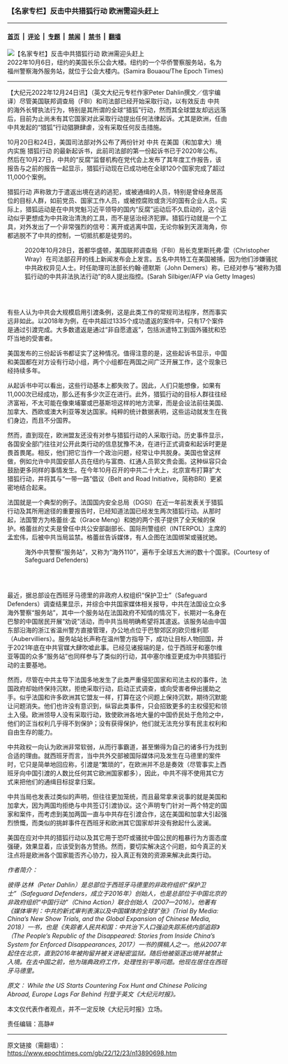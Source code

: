 ### 【名家专栏】反击中共猎狐行动 欧洲需迎头赶上

---

#### [首页](../../../..?n13890698) &nbsp;|&nbsp; [评论](../../../../../epoch-comment?n13890698) &nbsp;|&nbsp; [专题](../../../../../epoch-special?n13890698) &nbsp;|&nbsp; [禁闻](../../../../../epoch-news?n13890698) &nbsp;|&nbsp; [禁书](../../../../../books?n13890698) &nbsp;|&nbsp; [翻墙](https://github.com/gfw-breaker/nogfw/blob/master/README.md?n13890698)


<div><img alt="【名家专栏】反击中共猎狐行动 欧洲需迎头赶上" class="attachment-djy_600_400 size-djy_600_400 wp-post-image" src="https://i.epochtimes.com/assets/uploads/2022/12/id13890701-10062022-DSC03918-700x420-600x400.jpg"/>
<div class="caption">
 2022年10月6日，纽约的美国长乐公会大楼。纽约的一个华侨警察服务站，名为福州警察海外服务站，就位于公会大楼内。(Samira Bouaou/The Epoch Times)
</div></div><hr/><div class="post_content" id="artbody" itemprop="articleBody">
 <!-- article content begin -->
 <p>
  【大纪元2022年12月24日讯】（英文大纪元专栏作家Peter Dahlin撰文／信宇编译）尽管美国联邦调查局（FBI）和司法部已经开始采取行动，以有效反击
  <ok href="https://www.epochtimes.com/gb/tag/%E4%B8%AD%E5%85%B1.html">
   中共
  </ok>
  的海外长臂执法行为，特别是其所谓的全球“猎狐”行动，然而其全球盟友却远远落后，目前为止尚未有其它国家对此采取行动提出任何法律起诉。尤其是欧洲，任由中共发起的“猎狐”行动猖獗肆虐，没有采取任何反击措施。
 </p>
 <p>
  10月20日和24日，美国司法部对外公布了两份针对
  <ok href="https://www.epochtimes.com/gb/tag/%E4%B8%AD%E5%85%B1.html">
   中共
  </ok>
  在美国（和加拿大）境内实施
  <ok href="https://www.epochtimes.com/gb/tag/%E7%8C%8E%E7%8B%90%E8%A1%8C%E5%8A%A8.html">
   猎狐行动
  </ok>
  的最新起诉书，此前司法部的第一份起诉书已于2020年公布。然后在10月27日，中共的“反腐”监督机构在党代会上发布了其年度工作报告，该报告与之前的报告一起显示，猎狐行动现在已成功地在全球120个国家完成了超过11,000个案例。
 </p>
 <p>
  <ok href="https://www.epochtimes.com/gb/tag/%E7%8C%8E%E7%8B%90%E8%A1%8C%E5%8A%A8.html">
   猎狐行动
  </ok>
  声称致力于遣返出境在逃的逃犯，或被通缉的人员，特别是曾经身居高位的目标人群，如前党员、国家工作人员，或被控腐败或贪污的国有企业人员。实际上，猎狐运动是在中共党魁习近平领导的国内“反腐”运动后不久启动的，这个运动似乎更想成为中共政治清洗的工具，而不是惩治经济犯罪。猎狐行动就是一个工具，对外发出了一个非常强烈的信号：离开或逃离中国，无论你躲到天涯海角，你都逃脱不了中共的控制，一切抵抗都是徒劳的。
 </p>
 <figure aria-describedby="caption-attachment-13890703" class="wp-caption aligncenter" id="attachment_13890703" style="width: 594px">
  <ok href="https://i.epochtimes.com/assets/uploads/2022/12/id13890703-gettyimages-1229326504-594x594.jpg" target="_blank">
   <img alt="" class="size-full wp-image-13890703" src="https://i.epochtimes.com/assets/uploads/2022/12/id13890703-gettyimages-1229326504-594x594.jpg"/>
  </ok>
  <br/><figcaption class="wp-caption-text" id="caption-attachment-13890703">
   2020年10月28日，首都华盛顿，美国联邦调查局（FBI）局长克里斯托弗·雷（Christopher Wray）在司法部召开的线上新闻发布会上发言。五名中共特工在美国被捕，因为他们涉嫌骚扰中共政权异见人士。时任助理司法部长约翰·德默斯（John Demers）称，已经对参与“被称为猎狐行动的中共非法执法行动”的8人提出指控。(Sarah Silbiger/AFP via Getty Images)
  </figcaption><br/>
 </figure><br/>
 <p>
  有些人认为中共会大规模启用引渡条例，这是此类工作的常规司法程序，然而事实远非如此。以2018年为例，在中共超过1335个成功遣返的案件中，只有17个案件是通过引渡完成。大多数遣返是通过“非自愿遣返”，包括派遣特工到国外骚扰和恐吓当地的受害者。
 </p>
 <p>
  美国发布的三份起诉书都证实了这种情况。值得注意的是，这些起诉书显示，中国和美国都在对方设有行动小组，两个小组都在两国之间广泛开展工作，这个现象已经持续多年。
 </p>
 <p>
  从起诉书中可以看出，这些行动基本上都失败了。因此，人们只能想像，如果有11,000次已经成功，那么还有多少次正在进行。此外，猎狐行动的目标人群往往经济富裕，不太可能在像柬埔寨或巴基斯坦这样的地方流窜，而是会设法前往美国、加拿大、西欧或澳大利亚等发达国家。纯粹的统计数据表明，这些运动就发生在我们身边，而且不分国界。
 </p>
 <p>
  然而，直到现在，欧洲盟友还没有对参与猎狐行动的人采取行动。历史事件显示，各国安全部门往往对公开此类行动的信息犹豫不决，在进行正式调查和起诉时更是畏首畏尾。相反，他们把它当作一个政治问题，经常让中共脱身。美国也曾这样做，例如允许中共国安部人员在纽约与富商、红通人员郭文贵会面。这种纵容只会鼓励更多同样的事情发生。在今年10月召开的中共二十大上，北京宣布打算扩大猎狐行动，并将其与“一带一路”倡议（Belt and Road Initiative，简称BRI）更紧密地结合起来。
 </p>
 <p>
  法国就是一个典型的例子。法国国内安全总局（DGSI）在近一年前发表关于猎狐行动及其所用途径的重要报告时，已经知道法国已经发生两次猎狐行动。从那时起，法国警方为格蕾丝·孟（Grace Meng）和她的两个孩子提供了全天候的保护。格蕾丝的丈夫是曾任中共公安部副部长、国际刑警组织（INTERPOL）主席的孟宏伟，后被中共当局监禁。格蕾丝告诉媒体，有人企图在法国绑架或骚扰她。
 </p>
 <figure aria-describedby="caption-attachment-13890704" class="wp-caption aligncenter" id="attachment_13890704" style="width: 600px">
  <ok href="https://i.epochtimes.com/assets/uploads/2022/12/id13890704-333-1200x750.jpeg" target="_blank">
   <img alt="" class="size-large wp-image-13890704" src="https://i.epochtimes.com/assets/uploads/2022/12/id13890704-333-1200x750-600x375.jpeg"/>
  </ok>
  <br/><figcaption class="wp-caption-text" id="caption-attachment-13890704">
   海外中共警察“服务站”，又称为“海外110”，遍布于全球五大洲的数十个国家。(Courtesy of Safeguard Defenders)
  </figcaption><br/>
 </figure><br/>
 <p>
  最近，据总部设在西班牙马德里的非政府人权组织“保护卫士”（Safeguard Defenders）调查结果显示，并综合中共国家媒体相关报导，中共在法国设立众多海外警察“服务站”，其中一个服务站在法国政府不知情的情况下，长期对一名身在巴黎的中国居民开展“劝说”活动，而中共当局明确希望将其遣返。该服务站由中国东部沿海的浙江省温州警方直接管理，办公地点位于巴黎郊区的欧贝维利耶（Aubervilliers）。服务站站长声称在温州警方指导下，成功让目标人物回国，并于2021年底在中共官媒大肆吹嘘此事。已经见诸报端的是，位于西班牙和塞尔维亚等国的众多“服务站”也同样参与了类似的行动，其中塞尔维亚更成为中共猎狐行动的主要基地。
 </p>
 <p>
  然而，尽管在中共主导下法国多地发生了此类严重侵犯国家和司法主权的事件，法国政府却始终保持沉默，拒绝采取行动，启动正式调查，或向受害者伸出援助之手。似乎法国和许多欧洲其它盟友一样，打算在这个问题上保持沉默，期待沉默能让问题消失。他们也许没有意识到，纵容此类事件，只会招致更多的主权侵犯和领土入侵。欧洲领导人没有采取行动，致使欧洲各地大量的中国侨民处于危险之中，他们的正当权利几乎得不到保护；没有获得保护，他们就无法充分享有民主权利和自由生存的能力。
 </p>
 <p>
  中共政权一向认为欧洲非常软弱，从而行事霸道，甚至懒得为自己的诸多行为找到合适的理由。就西班牙而言，当中共外交部被国际媒体问及发生在马德里的案件时，它只是简单地回应称，引渡是“繁琐的”，在欧洲并不总是奏效（尽管事实上西班牙向中国引渡的人数比任何其它欧洲国家都多），因此，中共不得不使用其它方式来把他们的通缉目标捉拿归案。
 </p>
 <p>
  中共当局也发表过类似的声明，但往往更加笼统，而且最常拿来说事的就是美国和加拿大，因为两国均拒绝与中共签订引渡协议。这个声明专门针对一两个特定的国家和案件，而考虑到美加两国一直与中共存在引渡合作，这在美国和加拿大引起强烈愤慨，而类似的挑衅事件在西班牙和欧洲其它国家却并没有掀起什么波澜。
 </p>
 <p>
  美国在应对中共的猎狐行动以及其它用于恐吓或骚扰中国公民的粗暴行为方面态度强硬，效果显着，应该受到各方赞扬。然而，要切实解决这个问题，如今真正的关注点将是欧洲各个国家能否齐心协力，投入真正有效的资源来解决此类行动。
 </p>
 <p>
  <em>
   作者简介：
  </em>
 </p>
 <p>
  <em>
   彼得·达林（Peter Dahlin）是总部位于西班牙马德里的非政府组织“保护卫士”（Safeguard Defenders，成立于2016年）创始人，也是总部位于中国北京的非政府组织“中国行动”（China Action）联合创始人（2007—2016）。他著有《媒体审判：中共的新式审判表演以及中国媒体的全球扩张》（Trial By Media: China’s New Show Trials, and the Global Expansion of Chinese Media, 2018）一书，也是《失踪者人民共和国：中共治下人口强迫失踪系统内部追踪》（The People’s Republic of the Disappeared: Stories from Inside China’s System for Enforced Disappearances, 2017）一书的撰稿人之一。他从2007年起住在北京，直到2016年被拘留并被关进秘密监狱。随后他被驱逐出境并被禁止入境。在去中国之前，他为瑞典政府工作，处理性别平等问题。他现在居住在西班牙马德里。
  </em>
 </p>
 <p>
  <em>
   原文：
   <ok href="https://www.theepochtimes.com/while-the-us-starts-countering-fox-hunt-and-chinese-policing-abroad-europe-lags-far-behind_4914596.html">
    While the US Starts Countering Fox Hunt and Chinese Policing Abroad, Europe Lags Far Behind
   </ok>
   刊登于英文《大纪元时报》。
  </em>
 </p>
 <p>
  本文仅代表作者观点，并不一定反映《大纪元时报》立场。
 </p>
 <p>
  责任编辑：高静#
 </p>
 <!-- article content end -->
 <div id="below_article_ad">
 </div>
</div>


---

原文链接（需翻墙）：https://www.epochtimes.com/gb/22/12/23/n13890698.htm